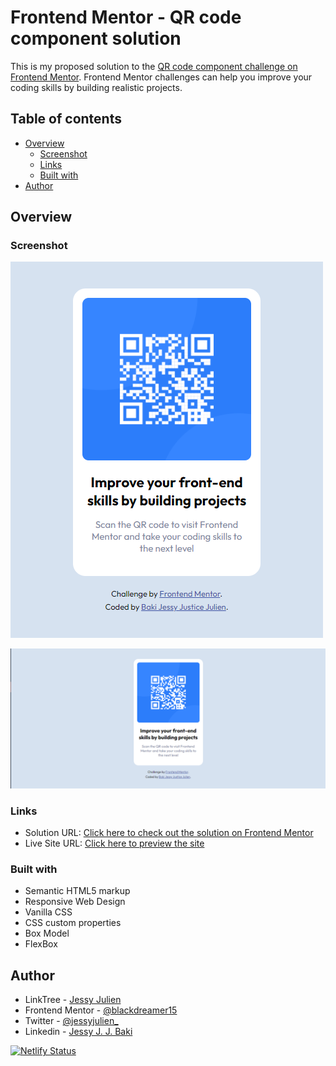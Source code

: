 # Frontend Mentor - QR code component solution

This is my proposed solution to the [QR code component challenge on Frontend Mentor](https://www.frontendmentor.io/challenges/qr-code-component-iux_sIO_H).
Frontend Mentor challenges can help you improve your coding skills by building realistic projects.

## Table of contents

- [Overview](#overview)
  - [Screenshot](#screenshot)
  - [Links](#links)
  - [Built with](#built-with)
- [Author](#author)

## Overview

### Screenshot

![Mobile Preview](./preview/mobile-view.png)

![Desktop Preview](./preview/desktop-view.png)

### Links

- Solution URL: [Click here to check out the solution on Frontend Mentor](https://www.frontendmentor.io/solutions/qr-code-component-project-rJ9h8KLm9)
- Live Site URL: [Click here to preview the site](https://qr-code-component-page.netlify.app/)

### Built with

- Semantic HTML5 markup
- Responsive Web Design
- Vanilla CSS
- CSS custom properties
- Box Model
- FlexBox

## Author

- LinkTree - [Jessy Julien](https://www.linktr.ee/jessyjulien_)
- Frontend Mentor - [@blackdreamer15](https://www.frontendmentor.io/profile/blackdreamer15)
- Twitter - [@jessyjulien_](https://www.twitter.com/jessyjulien_)
- Linkedin - [Jessy J. J. Baki](https://www.linkedin.com/in/jessy-justice-julien-baki/)

[![Netlify Status](https://api.netlify.com/api/v1/badges/7f13abc3-5452-4181-b448-d3b0483d6a18/deploy-status)](https://app.netlify.com/sites/qr-code-component-page/deploys)
